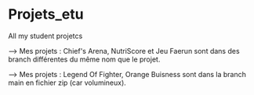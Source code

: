 # Projets_etu
All my student projetcs

--> Mes projets : Chief's Arena, NutriScore et Jeu Faerun sont dans des branch différentes du même nom que le projet.

--> Mes projets : Legend Of Fighter, Orange Buisness sont dans la branch main en fichier zip (car volumineux).
